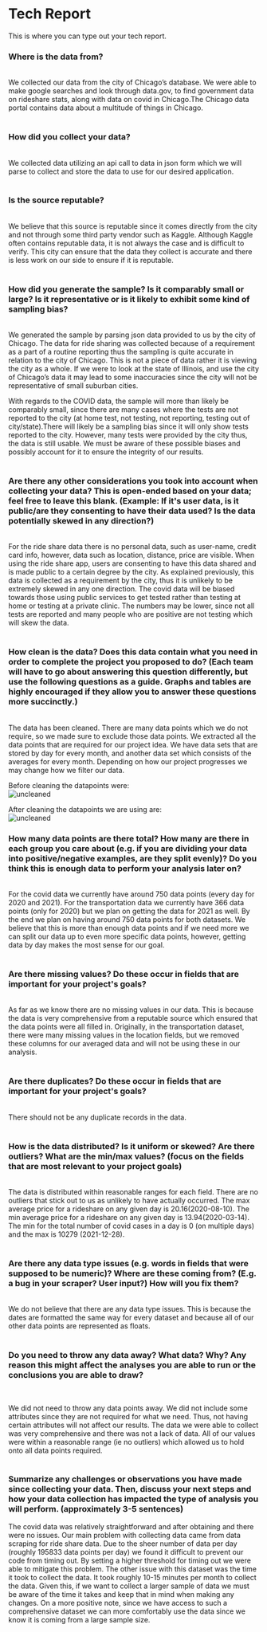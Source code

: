 # Tech Report
This is where you can type out your tech report.

### Where is the data from?
<br />
We collected our data from the city of Chicago’s database. We were able to make google searches and look through data.gov, to find government data on rideshare stats, along with data on covid in Chicago.The Chicago data portal contains data about a multitude of things in Chicago. <br /><br />

### How did you collect your data?
<br />
We collected data utilizing an api call to data in json form which we will parse to collect and store the data to use for our desired application. <br /><br />

### Is the source reputable?
<br />
We believe that this source is reputable since it comes directly from the city and not through some third party vendor such as Kaggle. Although Kaggle often contains reputable data, it is not always the case and is difficult to verify. This city can ensure that the data they collect is accurate and there is less work on our side to ensure if it is reputable. <br /><br />

### How did you generate the sample? Is it comparably small or large? Is it representative or is it likely to exhibit some kind of sampling bias?
<br />
We generated the sample by parsing json data provided to us by the city of Chicago. The data for ride sharing was collected because of a requirement as a part of a routine reporting thus the sampling is quite accurate in relation to the city of Chicago. This is not a piece of data rather it is viewing the city as a whole. If we were to look at the state of Illinois, and use the city of Chicago’s data it may lead to some inaccuracies since the city will not be representative of small suburban cities.<br />

With regards to the COVID data, the sample will more than likely be comparably small, since there are many cases where the tests are not reported to the city (at home test, not testing, not reporting, testing out of city/state).There will likely be a sampling bias since it will only show tests reported to the city. However, many tests were provided by the city thus, the data is still usable. We must be aware of these possible biases and possibly account for it to ensure the integrity of our results.<br /><br />



### Are there any other considerations you took into account when collecting your data? This is open-ended based on your data; feel free to leave this blank. (Example: If it's user data, is it public/are they consenting to have their data used? Is the data potentially skewed in any direction?)
<br />
For the ride share data there is no personal data, such as user-name, credit card info, however, data such as location, distance, price are visible. When using the ride share app, users are consenting to have this data shared and is made public to a certain degree by the city. As explained previously, this data is collected as a requirement by the city, thus it is unlikely to be extremely skewed in any one direction.
The covid data will be biased towards those using public services to get tested rather than testing at home or testing at a private clinic. The numbers may be lower, since not all tests are reported and many people who are positive are not testing which will skew the data. <br /><br />



### How clean is the data? Does this data contain what you need in order to complete the project you proposed to do? (Each team will have to go about answering this question differently, but use the following questions as a guide. Graphs and tables are highly encouraged if they allow you to answer these questions more succinctly.)
<br />
The data has been cleaned. There are many data points which we do not require, so we made sure to exclude those data points. We extracted all the data points that are required for our project idea. We have data sets that are stored by day for every month, and another data set which consists of the averages for every month. Depending on how our project progresses we may change how we filter our data. 

Before cleaning the datapoints were:<br />
![uncleaned](https://github.com/cs1951a-brown-spring-2022/ubercool/blob/main/data_deliverable/reports/tech_report/Data_Point_Screenshots/uncleaned.png?raw=true)

After cleaning the datapoints we are using are:<br/>
![uncleaned](https://github.com/cs1951a-brown-spring-2022/ubercool/blob/main/data_deliverable/reports/tech_report/Data_Point_Screenshots/cleaned.png?raw=true)

### How many data points are there total? How many are there in each group you care about (e.g. if you are dividing your data into positive/negative examples, are they split evenly)? Do you think this is enough data to perform your analysis later on?
<br />
For the covid data we currently have around 750 data points (every day for 2020 and 2021). For the transportation data we currently have 366 data points (only for 2020) but we plan on getting the data for 2021 as well. By the end we plan on having around 750 data points for both datasets. We believe that this is more than enough data points and if we need more we can split our data up to even more specific data points, however, getting data by day makes the most sense for our goal.<br /><br />

### Are there missing values? Do these occur in fields that are important for your project's goals?
<br />
As far as we know there are no missing values in our data. This is because the data is very comprehensive from a reputable source which ensured that the data points were all filled in. Originally, in the transportation dataset, there were many missing values in the location fields, but we removed these columns for our averaged data and will not be using these in our analysis. <br /><br />

### Are there duplicates? Do these occur in fields that are important for your project's goals?
<br />
There should not be any duplicate records in the data. <br /><br />


### How is the data distributed? Is it uniform or skewed? Are there outliers? What are the min/max values? (focus on the fields that are most relevant to your project goals)
<br />
The data is distributed within reasonable ranges for each field. There are no outliers that stick out to us as unlikely to have actually occurred. The max average price for a rideshare on any given day is 20.16(2020-08-10). The min average price for a rideshare on any given day is 13.94(2020-03-14). The min for the total number of covid cases in a day is 0 (on multiple days) and the max is 10279 (2021-12-28).<br /><br />

### Are there any data type issues (e.g. words in fields that were supposed to be numeric)? Where are these coming from? (E.g. a bug in your scraper? User input?) How will you fix them?
<br />
We do not believe that there are any data type issues. This is because the dates are formatted the same way for every dataset and because all of our other data points are represented as floats.<br /><br />


### Do you need to throw any data away? What data? Why? Any reason this might affect the analyses you are able to run or the conclusions you are able to draw?
<br />

We did not need to throw any data points away. We did not include some attributes since they are not required for what we need. Thus, not having certain attributes will not affect our results. The data we were able to collect was very comprehensive and there was not a lack of data. All of our values were within a reasonable range (ie no outliers) which allowed us to hold onto all data points required.<br /><br />


### Summarize any challenges or observations you have made since collecting your data. Then, discuss your next steps and how your data collection has impacted the type of analysis you will perform. (approximately 3-5 sentences) <br />

The covid data was relatively straightforward and after obtaining and there were no issues. Our main problem with collecting data came from data scraping for ride share data. Due to the sheer number of data per day (roughly 195833 data points per day) we found it difficult to prevent our code from timing out. By setting a higher threshold for timing out we were able to mitigate this problem. The other issue with this dataset was the time it took to collect the data. It took roughly 10-15 minutes per month to collect the data. Given this, if we want to collect a larger sample of data we must be aware of the time it takes and keep that in mind when making any changes. On a more positive note, since we have access to such a comprehensive dataset we can more comfortably use the data since we know it is coming from a large sample size. 
